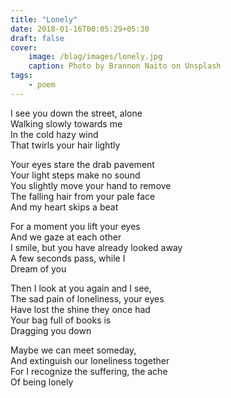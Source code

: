 ```yaml
---
title: "Lonely"
date: 2018-01-16T00:05:29+05:30
draft: false
cover:
    image: /blag/images/lonely.jpg
    caption: Photo by Brannon Naito on Unsplash
tags:
    - poem
---
```


I see you down the street, alone  
Walking slowly towards me  
In the cold hazy wind  
That twirls your hair lightly  

Your eyes stare the drab pavement  
Your light steps make no sound  
You slightly move your hand to remove  
The falling hair from your pale face  
And my heart skips a beat  

For a moment you lift your eyes  
And we gaze at each other  
I smile, but you have already looked away  
A few seconds pass, while I  
Dream of you  

Then I look at you again and I see,  
The sad pain of loneliness, your eyes  
Have lost the shine they once had  
Your bag full of books is  
Dragging you down  

Maybe we can meet someday,  
And extinguish our loneliness together  
For I recognize the suffering, the ache  
Of being lonely
